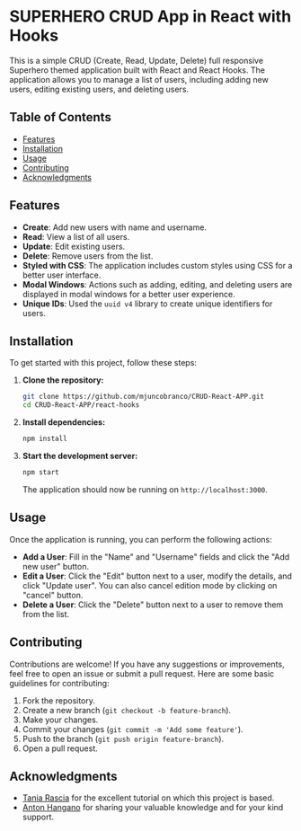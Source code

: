 # SUPERHERO CRUD App in React with Hooks

This is a simple CRUD (Create, Read, Update, Delete) full responsive Superhero themed application built with React and React Hooks. The application allows you to manage a list of users, including adding new users, editing existing users, and deleting users.  

## Table of Contents

- [Features](#features)
- [Installation](#installation)
- [Usage](#usage)
- [Contributing](#contributing)
- [Acknowledgments](#acknowledgments)

## Features

- **Create**: Add new users with name and username.
- **Read**: View a list of all users.
- **Update**: Edit existing users.
- **Delete**: Remove users from the list.
- **Styled with CSS**: The application includes custom styles using CSS for a better user interface.
- **Modal Windows**: Actions such as adding, editing, and deleting users are displayed in modal windows for a better user experience.
- **Unique IDs**: Used the `uuid v4` library to create unique identifiers for users.

## Installation

To get started with this project, follow these steps:

1. **Clone the repository:**

    ```sh
    git clone https://github.com/mjuncobranco/CRUD-React-APP.git
    cd CRUD-React-APP/react-hooks
    ```

2. **Install dependencies:**

    ```sh
    npm install
    ```

3. **Start the development server:**

    ```sh
    npm start
    ```

    The application should now be running on `http://localhost:3000`.

## Usage

Once the application is running, you can perform the following actions:

- **Add a User**: Fill in the "Name" and "Username" fields and click the "Add new user" button.
- **Edit a User**: Click the "Edit" button next to a user, modify the details, and click "Update user". You can also cancel edition mode by clicking on "cancel" button.
- **Delete a User**: Click the "Delete" button next to a user to remove them from the list.

## Contributing

Contributions are welcome! If you have any suggestions or improvements, feel free to open an issue or submit a pull request. Here are some basic guidelines for contributing:

1. Fork the repository.
2. Create a new branch (`git checkout -b feature-branch`).
3. Make your changes.
4. Commit your changes (`git commit -m 'Add some feature'`).
5. Push to the branch (`git push origin feature-branch`).
6. Open a pull request.


## Acknowledgments

- [Tania Rascia](https://www.taniarascia.com) for the excellent tutorial on which this project is based. 
- [Anton Hangano](https://github.com/anton-hangano) for sharing your valuable  knowledge and for your kind support. 


